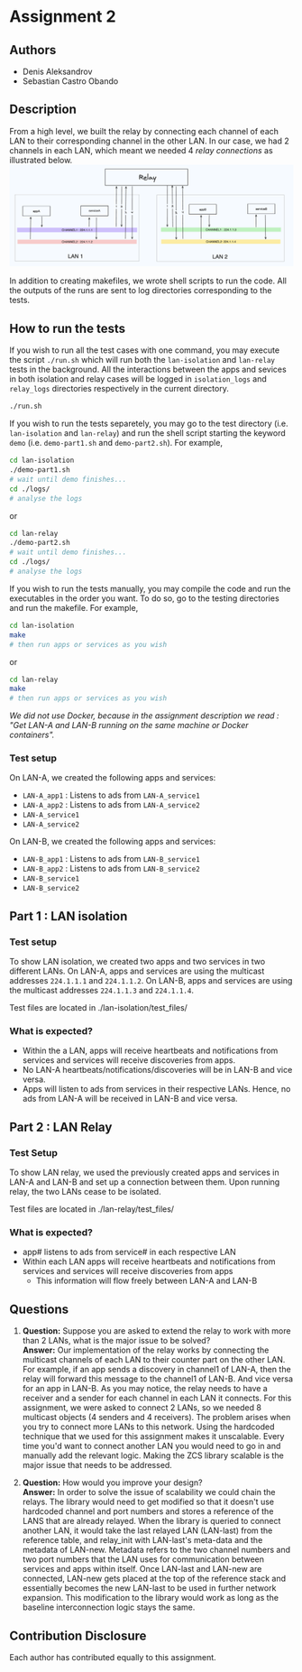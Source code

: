 # Assignment 2

## Authors
- Denis Aleksandrov
- Sebastian Castro Obando

## Description

From a high level, we built the relay by connecting each channel of each LAN to
their corresponding channel in the other LAN. In our case, we had 2 channels in
each LAN, which meant we needed 4 *relay connections* as illustrated below.
![Relay scheme](./relay_scheme4.png)

In addition to creating makefiles, we wrote shell scripts to run the code.
All the outputs of the runs are sent to log directories corresponding to the tests. 

## How to run the tests
If you wish to run all the test cases with one command, you may execute the
script `./run.sh` which will run both the `lan-isolation` and `lan-relay` tests
in the background. All the interactions between the apps and sevices in both
isolation and relay cases will be logged in `isolation_logs` and `relay_logs`
directories respectively in the current directory. 
```bash
./run.sh
```

If you wish to run the tests separetely, you may go to the test directory
(i.e. `lan-isolation` and `lan-relay`) and run the shell script starting the
keyword `demo` (i.e. `demo-part1.sh` and `demo-part2.sh`). For example,

```bash
cd lan-isolation
./demo-part1.sh
# wait until demo finishes...
cd ./logs/
# analyse the logs
```
or 
```bash
cd lan-relay
./demo-part2.sh
# wait until demo finishes...
cd ./logs/
# analyse the logs
```

If you wish to run the tests manually, you may compile the code and run the
executables in the order you want. To do so, go to the testing directories and
run the makefile. For example,
```bash
cd lan-isolation
make
# then run apps or services as you wish
```
or
```bash
cd lan-relay
make
# then run apps or services as you wish
```

*We did not use Docker, because in the assignment description we read : "Get LAN-A
and LAN-B running on the same machine or Docker containers".*

### Test setup
On LAN-A, we created the following apps and services:
- `LAN-A_app1` : Listens to ads from `LAN-A_service1`
- `LAN-A_app2` : Listens to ads from `LAN-A_service2`
- `LAN-A_service1`
- `LAN-A_service2`

On LAN-B, we created the following apps and services:
- `LAN-B_app1` : Listens to ads from `LAN-B_service1`
- `LAN-B_app2` : Listens to ads from `LAN-B_service2`
- `LAN-B_service1`
- `LAN-B_service2`

## Part 1 : LAN isolation
### Test setup
To show LAN isolation, we created two apps and two services in two different LANs.
On LAN-A, apps and services are using the multicast addresses `224.1.1.1` and
`224.1.1.2`. On LAN-B, apps and services are using the multicast addresses
`224.1.1.3` and `224.1.1.4`. 

Test files are located in ./lan-isolation/test_files/

### What is expected?
- Within the a LAN, apps will receive heartbeats and notifications from services and services
will receive discoveries from apps.
- No LAN-A heartbeats/notifications/discoveries will be in LAN-B and vice versa.
- Apps will listen to ads from services in their respective LANs. Hence, no ads from LAN-A
will be received in LAN-B and vice versa.

## Part 2 : LAN Relay
### Test Setup
To show LAN relay, we used the previously created apps and services in LAN-A and LAN-B and set
up a connection between them. Upon running relay, the two LANs cease to be isolated.

Test files are located in ./lan-relay/test_files/

### What is expected?
- app# listens to ads from service# in each respective LAN
- Within each LAN apps will receive heartbeats and notifications from services and services
will receive discoveries from apps
    - This information will flow freely between LAN-A and LAN-B

## Questions 
1. **Question:** Suppose you are asked to extend the relay to work with more than 2 LANs,
what is the major issue to be solved?
<br> **Answer:** Our implementation of the relay works by connecting the multicast channels
of each LAN to their counter part on the other LAN. For example, if an app sends a discovery
in channel1 of LAN-A, then the relay will forward this message to the channel1 of LAN-B.
And vice versa for an app in LAN-B. As you may notice, the relay needs to have a receiver
and a sender for each channel in each LAN it connects. For this assignment, we were asked
to connect 2 LANs, so we needed 8 multicast objects (4 senders and 4 receivers). The problem
arises when you try to connect more LANs to this network. Using the hardcoded technique that
we used for this assignment makes it unscalable. Every time you'd want to connect another
LAN you would need to go in and manually add the relevant logic. Making the ZCS library
scalable is the major issue that needs to be addressed. 

2. **Question:** How would you improve your design?
<br> **Answer:** In order to solve the issue of scalability we could chain the relays.
The library would need to get modified so that it doesn't use hardcoded channel and port
numbers and stores a reference of the LANS that are already relayed. When the library is
queried to connect another LAN, it would take the last relayed LAN (LAN-last) from the
reference table, and relay_init with LAN-last's meta-data and the metadata of LAN-new.
Metadata refers to the two channel numbers and two port numbers that the LAN uses for
communication between services and apps within itself. Once LAN-last and LAN-new are
connected, LAN-new gets placed at the top of the reference stack and essentially becomes
the new LAN-last to be used in further network expansion. This modification to the library
would work as long as the baseline interconnection logic stays the same.

## Contribution Disclosure
Each author has contributed equally to this assignment.
